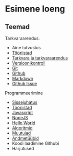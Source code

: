 # Esimene loeng

## Teemad

Tarkvaraarendus:

- Aine tutvustus
- [Tööriistad](../../../Subjects/Software-Development/Topics/Tools/README.md)
- [Tarkvara ja tarkvaraarendus](../../../Subjects/Software-Development/Topics/Software/README.md)
- [Versioonikontroll](../../../Subjects/Software-Development/Topics/Version-Control/README.md)
- [Git](../../../Subjects/Software-Development/Topics/Git/README.md)
- [Github](../../../Subjects/Software-Development/Topics/Github/README.md)
- [Markdown](../../../Subjects/Software-Development/Topics/Markdown/README.md)
- [Github Issue](../../../Subjects/Software-Development/Topics/Github-Issue/README.md)

Programmeerimine

- [Sissejuhatus](../../../Subjects/Programming-Basics/Topics/Introduction/README.md)
- [Tööriistad](../../../Subjects/Programming-Basics/Topics/Tools/README.md)
- [Javascript](../../../Subjects/Programming-Basics/Topics/Javascript/README.md)
- [NodeJS](../../../Subjects/Programming-Basics/Topics/NodeJS/README.md)
- [Hello World](../../../Subjects/Programming-Basics/Topics/Hello-World/README.md)
- [Algoritmid](../../../Subjects/Programming-Basics/Topics/Algorithms/README.md)
- [Muutujad](../../../Subjects/Programming-Basics/Topics/Variables/README.md)
- [Andmetüübid](../../../Subjects/Programming-Basics/Topics/Data-Types/README.md)
- Koodi laadimine Githubi
- Harjutused

